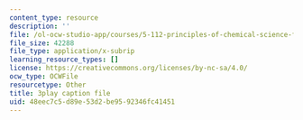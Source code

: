 ```yaml
---
content_type: resource
description: ''
file: /ol-ocw-studio-app/courses/5-112-principles-of-chemical-science-fall-2005/48eec7c5d89e53d2be9592346fc41451_4xRS6bdFsVM.vtt
file_size: 42288
file_type: application/x-subrip
learning_resource_types: []
license: https://creativecommons.org/licenses/by-nc-sa/4.0/
ocw_type: OCWFile
resourcetype: Other
title: 3play caption file
uid: 48eec7c5-d89e-53d2-be95-92346fc41451
---
```

